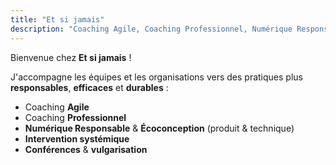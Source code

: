 ```yaml
---
title: "Et si jamais"
description: "Coaching Agile, Coaching Professionnel, Numérique Responsable & Écoconception – avec un regard systémique."
---
```


Bienvenue chez **Et si jamais** !

J'accompagne les équipes et les organisations vers des pratiques plus **responsables**, **efficaces** et **durables** :  
- Coaching **Agile**  
- Coaching **Professionnel**  
- **Numérique Responsable** & **Écoconception** (produit & technique)  
- **Intervention systémique**  
- **Conférences** & **vulgarisation**